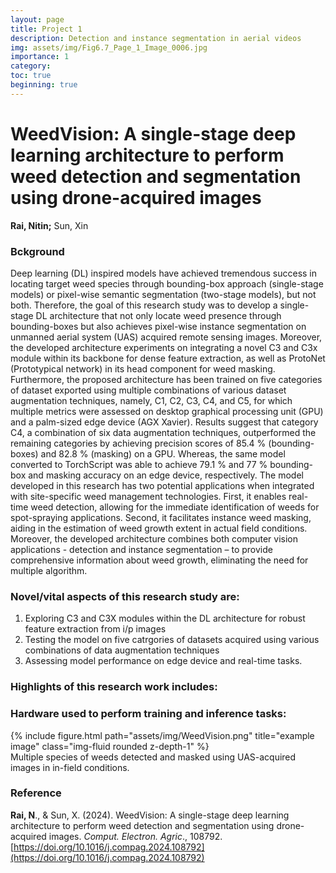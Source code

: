 ```yaml
---
layout: page
title: Project 1
description: Detection and instance segmentation in aerial videos
img: assets/img/Fig6.7_Page_1_Image_0006.jpg
importance: 1
category:
toc: true
beginning: true
---
```


# WeedVision: A single-stage deep learning architecture to perform weed detection and segmentation using drone-acquired images
**Rai, Nitin;** Sun, Xin

### Bckground
Deep learning (DL) inspired models have achieved tremendous success in locating target weed species through bounding-box approach (single-stage models) or pixel-wise semantic segmentation (two-stage models), but not
both. Therefore, the goal of this research study was to develop a single-stage DL architecture that not only locate weed presence through bounding-boxes but also achieves pixel-wise instance segmentation on unmanned aerial
system (UAS) acquired remote sensing images. Moreover, the developed architecture experiments on integrating a novel C3 and C3x module within its backbone for dense feature extraction, as well as ProtoNet (Prototypical
network) in its head component for weed masking. Furthermore, the proposed architecture has been trained on five categories of dataset exported using multiple combinations of various dataset augmentation techniques,
namely, C1, C2, C3, C4, and C5, for which multiple metrics were assessed on desktop graphical processing unit (GPU) and a palm-sized edge device (AGX Xavier). Results suggest that category C4, a combination of six data
augmentation techniques, outperformed the remaining categories by achieving precision scores of 85.4 % (bounding-boxes) and 82.8 % (masking) on a GPU. Whereas, the same model converted to TorchScript was able
to achieve 79.1 % and 77 % bounding-box and masking accuracy on an edge device, respectively. The model developed in this research has two potential applications when integrated with site-specific weed management
technologies. First, it enables real-time weed detection, allowing for the immediate identification of weeds for spot-spraying applications. Second, it facilitates instance weed masking, aiding in the estimation of weed growth extent in actual field conditions. Moreover, the developed architecture combines both computer vision applications - detection and instance segmentation – to provide comprehensive information about weed growth, eliminating the need for multiple algorithm.

### Novel/vital aspects of this research study are:
1. Exploring C3 and C3X modules within the DL architecture for robust feature extraction from i/p images
2. Testing the model on five catrgories of datasets acquired using various combinations of data augmentation techniques
3. Assessing model performance on edge device and real-time tasks.

### Highlights of this research work includes:


### Hardware used to perform training and inference tasks:
<div class="row">
    <div class="col-sm mt-3 mt-md-0">
        {% include figure.html path="assets/img/WeedVision.png" title="example image" class="img-fluid rounded z-depth-1" %}
    </div>
</div>
<div class="caption">
    Multiple species of weeds detected and masked using UAS-acquired images in in-field conditions. 
</div>

### Reference
**Rai, N**., & Sun, X. (2024). WeedVision: A single-stage deep learning architecture to perform weed detection and segmentation using drone-acquired images. *Comput. Electron. Agric*., 108792. [https://doi.org/10.1016/j.compag.2024.108792](https://doi.org/10.1016/j.compag.2024.108792)
